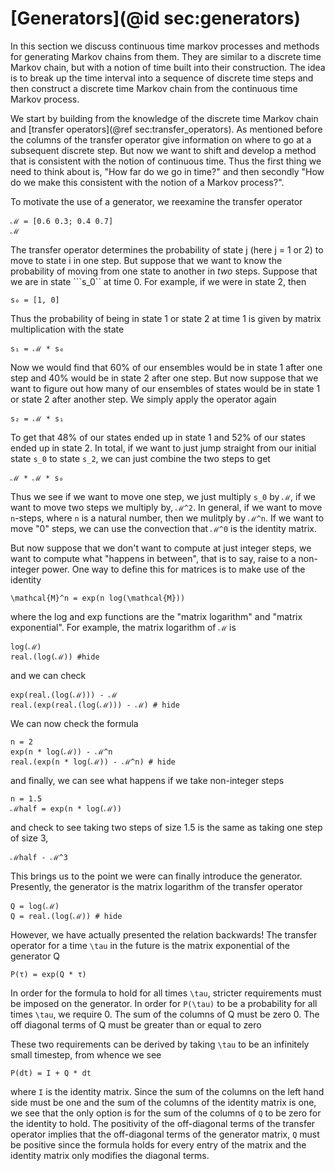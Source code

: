 # [Generators](@id sec:generators) 

In this section we discuss continuous time markov processes and methods for generating Markov chains from them. They are similar to a discrete time Markov chain, but with a notion of time built into their construction. The idea is to break up the time interval into a sequence of discrete time steps and then construct a discrete time Markov chain from the continuous time Markov process.

We start by building from the knowledge of the discrete time Markov chain and [transfer operators](@ref sec:transfer_operators). As mentioned before the columns of the transfer operator give information on where to go at a subsequent discrete step. But now we want to shift and develop a method that is consistent with the notion of continuous time. Thus the first thing we need to think about is, "How far do we go in time?" and then secondly "How do we make this consistent with the notion of a Markov process?". 

To motivate the use of a generator, we reexamine the transfer operator

```@example generator
ℳ = [0.6 0.3; 0.4 0.7]
ℳ
```

The transfer operator determines the probability of state j (here j = 1 or 2) to move to state i in one step. But suppose that we want to know the probability of moving from one state to another in *two* steps. Suppose that we are in state ```s_0`` at time 0. For example, if we were in state 2, then 
```@example generator
s₀ = [1, 0]
```
Thus the probability of being in state 1 or state 2 at time 1 is given by matrix multiplication with the state 
```@example generator
s₁ = ℳ * s₀
```
Now we would find that 60% of our ensembles would be in state 1 after one step and 40% would be in state 2 after one step. But now suppose that we want to figure out how many of our ensembles of states would be in state 1 or state 2 after another step. We simply apply the operator again 
```@example generator
s₂ = ℳ * s₁
```
To get that 48% of our states ended up in state 1 and 52% of our states ended up in state 2. In total, if we want to just jump straight from our initial state ```s_0``` to state ```s_2```, we can just combine the two steps to get 
```@example generator
ℳ * ℳ * s₀
```

Thus we see if we want to move one step, we just multiply ```s_0``` by ```ℳ```, if we want to move two steps we multiply by, ```ℳ^2```. In general, if we want to move ```n```-steps, where ```n``` is a natural number, then we mulitply by ```ℳ^n```. If we want to move "0" steps, we can use the convection that ```ℳ^0``` is the identity matrix.

But now suppose that we don't want to compute at just integer steps, we want to compute what "happens in between", that is to say, raise to a non-integer power. One way to define this for matrices is to make use of the identity
```
\mathcal{M}^n = exp(n log(\mathcal{M}))
```
where the log and exp functions are the "matrix logarithm" and "matrix exponential". For example, the matrix logarithm of ```ℳ``` is
```@example generator
log(ℳ)
real.(log(ℳ)) #hide
``` 

and we can check 
```@example generator
exp(real.(log(ℳ))) - ℳ
real.(exp(real.(log(ℳ))) - ℳ) # hide
``` 

We can now check the formula
```@example generator
n = 2
exp(n * log(ℳ)) - ℳ^n
real.(exp(n * log(ℳ)) - ℳ^n) # hide
``` 

and finally, we can see what happens if we take non-integer steps
```@example generator
n = 1.5
ℳhalf = exp(n * log(ℳ)) 
``` 

and check to see taking two steps of size 1.5 is the same as taking one step of size 3,
```@example generator
ℳhalf - ℳ^3
``` 

This brings us to the point we were can finally introduce the generator. Presently, the generator is the matrix logarithm of the transfer operator 

```@example generator
Q = log(ℳ)
Q = real.(log(ℳ)) # hide
``` 

However, we have actually presented the relation backwards! The transfer operator for a time ```\tau``` in the future is the matrix exponential of the generator Q

```@example generator
P(τ) = exp(Q * τ)
``` 

In order for the formula to hold for all times ```\tau```, stricter requirements must be imposed on the generator. In order for ```P(\tau)``` to be a probability for all times ```\tau```, we require 
0. The sum of the columns of Q must be zero 
0. The off diagonal terms of Q must be greater than or equal to zero

These two requirements can be derived by taking ```\tau``` to be an infinitely small timestep, from whence we see 
```
P(dt) = I + Q * dt
```
where ```I``` is the identity matrix. Since the sum of the columns on the left hand side must be one and the sum of the columns of the identity matrix is one, we see that the only option is for the sum of the columns of ```Q``` to be zero for the identity to hold. The positivity of the off-diagonal terms of the transfer operator implies that the off-diagonal terms of the generator matrix, ```Q``` must be positive since the formula holds for every entry of the matrix and the identity matrix only modifies the diagonal terms.
